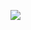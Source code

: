 ﻿[![](https://www.herokucdn.com/deploy/button.png)](https://heroku.com/deploy?template=https://github.com/WWUWFKNSKL/jgkfg9e.git)
